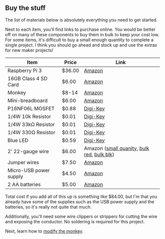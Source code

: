 ## Buy the stuff
The list of materials below is absolutely everything you need to get started.

Next to each item, you'll find links to purchase online. You would be better off on many of these components to buy them in bulk to keep your cost low. For some items, it's difficult to buy a small enough quantity to complete a single project. I think you should go ahead and stock up and use the extras for new maker projects!

Item | Price | Link
--- | --- | ---
Raspberry Pi 3 | $36.00 | [Amazon](http://amzn.to/2l10uoZ)
16GB Class 4 SD Card | $6.00 | [Amazon](http://amzn.to/2mfzvpM)
Monkey | $8-14 | [Amazon](http://amzn.to/2l0YpJv)
Mini-breadboard | $6.00 | [Amazon](http://amzn.to/2m1BT7G)
P16NF06L MOSFET | $0.88 | [Digi-Key](http://www.Digi-Key.com/product-detail/en/STP16NF06L/497-2765-5-ND/603790) 
1/4W 10k Resistor | $0.01 | [Digi-Key](http://www.Digi-Key.com/product-detail/en/CF14JT10K0/CF14JT10K0CT-ND/1830374)
1/4W 33k&ohm; Resistor | $0.01 | [Digi-Key](http://www.Digi-Key.com/product-detail/en/CF14JT33K0/CF14JT33K0CT-ND/1830387)
1/4W 330&ohm; Resistor | $0.01 | [Digi-Key](http://www.Digi-Key.com/product-detail/en/CF14JT330R/CF14JT330RCT-ND/1830338)
Blue LED | $0.59 | [Digi-Key](http://www.Digi-Key.com/product-detail/en/VAOL-3MSBY2/VAOL-3MSBY2-ND/4935233)
2' 22-gauge wire | $6.00 | Amazon ([small quanity](http://amzn.to/2m1BXEs), [bulk red](http://amzn.to/2m1BXEs), [bulk blk](http://amzn.to/2l0SHHT))
Jumper wires | $7.50 | [Amazon](http://amzn.to/2lzUjv7)
Micro-USB power supply | $4.50 | [Amazon](http://amzn.to/2l0ScNX)
2 AA batteries | $5.00 | [Amazon](http://amzn.to/2kFewAi)

Total cost if you add all of this up is something like $84.00, but I'm that you already have some of the supplies such as the USB power supply and the batteries, so it's really not quite that much.

Additionally, you'll need some wire clippers or strippers for cutting the wire and exposing the conductor. No soldering is required for this project.

Next, learn how to [modify the monkey](modify.md).